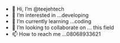 - 👋 Hi, I’m @teejehtech
- 👀 I’m interested in ...developing
- 🌱 I’m currently learning ...coding
- 💞️ I’m looking to collaborate on ... this field
- 📫 How to reach me ...08068933621

<!---
teejehtech/teejehtech is a ✨ special ✨ repository because its `README.md` (this file) appears on your GitHub profile.
You can click the Preview link to take a look at your changes.
--->
